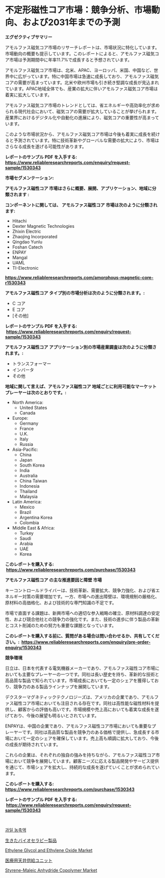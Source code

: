 <p><h1>不定形磁性コア市場：競争分析、市場動向、および2031年までの予測</h1></p><p><strong>エグゼクティブサマリー</strong></p>
<p><p>アモルファス磁気コア市場のリサーチレポートは、市場状況に特化しています。市場動向の概要も提示しています。このレポートによると、アモルファス磁気コア市場は予測期間中に年率11.7%で成長すると予想されています。</p><p>アモルファス磁気コア市場は、北米、APAC、ヨーロッパ、米国、中国など、世界中に広がっています。特に中国市場は急速に成長しており、アモルファス磁気コアの需要が高まっています。北米や欧州市場も引き続き堅調な成長が見込まれています。APAC地域全体でも、産業の拡大に伴いアモルファス磁気コア市場は着実に拡大しています。</p><p>アモルファス磁気コア市場のトレンドとしては、省エネルギーや高効率化が求められる現代社会において、磁気コアの需要が拡大していることが挙げられます。産業界におけるデジタル化や自動化の進展により、磁気コアの重要性が高まっています。</p><p>このような市場状況から、アモルファス磁気コア市場は今後も着実に成長を続けると予測されています。特に技術革新やグローバルな需要の拡大により、市場はさらなる成長を遂げる可能性があります。</p></p>
<p><strong>レポートのサンプル PDF を入手する: <a href="https://www.reliableresearchreports.com/enquiry/request-sample/1530343">https://www.reliableresearchreports.com/enquiry/request-sample/1530343</a></strong></p>
<p><strong>市場セグメンテーション:</strong></p>
<p><strong> アモルファス磁性コア 市場はさらに概要、展開、アプリケーション、地域に分類されます :</strong></p>
<p><strong>コンポーネントに関しては、 アモルファス磁性コア 市場は次のように分類されます: &nbsp;</strong></p>
<p><ul><li>Hitachi</li><li>Dexter Magnetic Technologies</li><li>Zhixin Electric</li><li>Zhaojing Incorporated</li><li>Qingdao Yunlu</li><li>Foshan Catech</li><li>ENPAY</li><li>Mangal</li><li>UAML</li><li>TI-Electronic</li></ul></p>
<p><strong><a href="https://www.reliableresearchreports.com/amorphous-magnetic-core-r1530343">https://www.reliableresearchreports.com/amorphous-magnetic-core-r1530343</a></strong></p>
<p><strong> アモルファス磁性コア タイプ別の市場分析は次のように分類されます。:</strong></p>
<p><ul><li>C コア</li><li>E コア</li><li>[その他]</li></ul></p>
<p><strong>レポートのサンプル PDF を入手する: &nbsp;<a href="https://www.reliableresearchreports.com/enquiry/request-sample/1530343">https://www.reliableresearchreports.com/enquiry/request-sample/1530343</a></strong></p>
<p><strong> アモルファス磁性コア アプリケーション別の市場産業調査は次のように分類されます。:</strong></p>
<p><ul><li>トランスフォーマー</li><li>インバータ</li><li>その他</li></ul></p>
<p><strong>地域に関して言えば、アモルファス磁性コア 地域ごとに利用可能なマーケットプレーヤーは次のとおりです。:</strong></p>
<p><ul>
    <li>
        North America:
        <ul>
            <li>United States</li>
            <li>Canada</li>
        </ul>
    </li>
    <li>
        Europe:
        <ul>
            <li>Germany</li>
            <li>France</li>
            <li>U.K.</li>
            <li>Italy</li>
            <li>Russia</li>
        </ul>
    </li>
    <li>
        Asia-Pacific:
        <ul>
            <li>China</li>
            <li>Japan</li>
            <li>South Korea</li>
            <li>India</li>
            <li>Australia</li>
            <li>China Taiwan</li>
            <li>Indonesia</li>
            <li>Thailand</li>
            <li>Malaysia</li>
        </ul>
    </li>
    <li>
        Latin America:
        <ul>
            <li>Mexico</li>
            <li>Brazil</li>
            <li>Argentina Korea</li>
            <li>Colombia</li>
        </ul>
    </li>
    <li>
        Middle East & Africa:
        <ul>
            <li>Turkey</li>
            <li>Saudi</li>
            <li>Arabia</li>
            <li>UAE</li>
            <li>Korea</li>
        </ul>
    </li>
    </ul></p>
<p><strong>このレポートを購入する: &nbsp;<a href="https://www.reliableresearchreports.com/purchase/1530343">https://www.reliableresearchreports.com/purchase/1530343</a></strong></p>
<p><strong>アモルファス磁性コア の主な推進要因と障壁 市場</strong></p>
<p><p>キーコントロールドライバーは、技術革新、需要拡大、競争力強化、および省エネルギー対策の需要増加です。一方、市場への進出障壁は、環境規制の厳格化、原材料の高価格化、および技術的な専門知識の不足です。</p><p>市場で直面する課題は、新興市場への適切な参入戦略の確立、原材料調達の安定性、および競合他社との競争力の強化です。また、技術の進歩に伴う製品の革新とコスト削減のための努力も重要な課題となっています。</p></p>
<p><strong>このレポートを購入する前に、質問がある場合は問い合わせるか、共有してください。:&nbsp; <a href="https://www.reliableresearchreports.com/enquiry/pre-order-enquiry/1530343">https://www.reliableresearchreports.com/enquiry/pre-order-enquiry/1530343</a></strong></p>
<p><strong>競争環境</strong></p>
<p><p>日立は、日本を代表する電気機器メーカーであり、アモルファス磁性コア市場においても主要なプレーヤーの一つです。同社は長い歴史を持ち、革新的な技術と高品質な製品で知られています。市場成長においても一定のシェアを獲得しており、競争力のある製品ラインナップを展開しています。</p><p>デクスターマグネティックテクノロジーズは、アメリカの企業であり、アモルファス磁性コア市場においても注目される存在です。同社は高性能な磁性材料を提供し、顧客からの評価も高いです。市場規模や売上高においても着実な成長を遂げており、今後の展望も明るいとされています。</p><p>ENPAYは、中国の企業であり、アモルファス磁性コア市場においても重要なプレーヤーです。同社は高品質な製品を競争力のある価格で提供し、急成長する市場において一定のシェアを確保しています。売上高も順調に拡大しており、今後の成長が期待されています。</p><p>これらの企業は、それぞれの独自の強みを持ちながら、アモルファス磁性コア市場において競争を展開しています。顧客ニーズに応える製品開発やサービス提供を通じて、市場シェアを拡大し、持続的な成長を遂げていくことが求められています。</p></p>
<p><strong>このレポートを購入する: &nbsp; <a href="https://www.reliableresearchreports.com/purchase/1530343">https://www.reliableresearchreports.com/purchase/1530343</a></strong></p>
<p><strong>レポートのサンプル PDF を入手する: &nbsp;<a href="https://www.reliableresearchreports.com/enquiry/request-sample/1530343">https://www.reliableresearchreports.com/enquiry/request-sample/1530343</a></strong><strong></strong></p>
<p>&nbsp;</p>
<p><p><a href="https://github.com/vsr06p4p49/Market-Research-Report-List-1/blob/main/543863837460.md">과일 농축액</a></p><p><a href="https://github.com/mohamedbakry57/Market-Research-Report-List-3/blob/main/206988025900.md">生きたバイオセラピー製品</a></p><p><a href="https://www.linkedin.com/pulse/ethylene-glycol-oxide-market-provides-detailed-segmentation-prfac?trackingId=H8fgBQiHbvGhD2JiE87l7A%3D%3D">Ethylene Glycol and Ethylene Oxide Market</a></p><p><a href="https://github.com/schmahlson/Market-Research-Report-List-1/blob/main/332718125899.md">医療用天井供給ユニット</a></p><p><a href="https://www.linkedin.com/pulse/global-styrene-maleic-anhydride-copolymer-market-size-lfa8c?trackingId=0PptUSjc05HnLVoro2f4JQ%3D%3D">Styrene-Maleic Anhydride Copolymer Market</a></p></p>